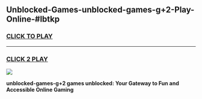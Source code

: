 
## Unblocked-Games-unblocked-games-g+2-Play-Online-#lbtkp
<h3>
<a href="https://premium.freeplayer.one?title=unblocked-games-g+2&ref=24F">CLICK TO PLAY</a></h3>
<hr>

<h3>
<a href="https://premium.freeplayer.one?title=unblocked-games-g+2&ref=24F">CLICK 2 PLAY</a>
  
</h3>

<a href="https://premium.freeplayer.one?title=unblocked-games-g+2&ref=24F/"><img src="https://clearcache.store/games.png"></a>


**unblocked-games-g+2 games unblocked: Your Gateway to Fun and Accessible Online Gaming**
